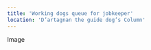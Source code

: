 ```yaml
---
title: 'Working dogs queue for jobkeeper'
location: 'D’artagnan the guide dog’s Column'
---
```


Image